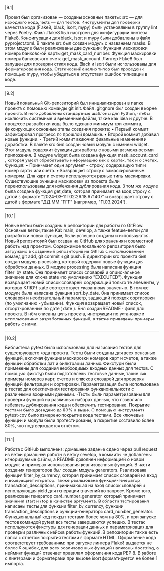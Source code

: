 |9.1|

Проект был организован — созданы основные пакеты: src — для исходного кода, tests — для тестов.
Инструменты для проверки качества кода (Flake8, black, isort, mypy) были установлены в группу lint через Poetry.
Файл .flake8 был настроен для конфигурации линтера Flake8.
Конфигурации для black, isort и mypy были добавлены в файл pyproject.toml.
В пакете src был создан модуль с названием masks.
В этом модуле были реализованы две функции:
Функция маскировки номера банковской карты get_mask_card_number.
Функция маскировки номера банковского счета get_mask_account.
Линтер Flake8 был запущен для проверки стиля кода.
Black и isort были использованы для форматирования кода.
Статический анализ типов был проведен с помощью mypy, чтобы убедиться в отсутствии ошибок типизации в коде.

---

|9.2|

Новый локальный Git-репозиторий был инициализирован в папке проекта с помощью команды git init.
Файл .gitignore был создан в корне проекта. В него добавлены стандартные шаблоны для Python, чтобы исключить системные и временные файлы, такие как idea и другие.
В процессе разработки кода было сделано минимум три коммита, фиксирующих основные этапы создания проекта:
• Первый коммит зафиксировал прогресс по прошлой домашке. • Второй коммит добавил новые функции. • Третий коммит включил финальные изменения и доработки.
В пакете src был создан новый модуль с именем widget. Этот модуль содержит функции для работы с новыми возможностями приложения.
В модуле widget была создана функция mask_account_card , которая умеет обрабатывать информацию как о картах, так и о счетах. Функция:
• Принимает один аргумент - строку, содержащую тип и номер карты или счета. • Возвращает строку с замаскированным номером. Для карт и счетов используются разные типы маскировки. Существующие функции маскировки из проекта были переиспользованы для избежания дублирования кода.
В том же модуле была создана функция get_date, которая принимает на вход строку с датой в формате "2024-03-11Т02:26:18.671407" и возвращает строку с датой в формате "ДД.ММ.ГГГГ" (например, "11.03.2024").

---

|10.1|

Новые ветки были созданы в репозитории для работы по GitFlow. Основные ветки, такие Kak main, develop, а также feature-ветки для разработки новых функций, были успешно созданы и используются.
Новый репозиторий был создан на GitHub для хранения и совместной работы над проектом.
Содержимое локального репозитория было загружено в созданный репозиторий на GitHub с использованием команд git add, git commit и git push.
В директории src проекта был создан модуль processing, который содержит новые функции для обработки данных.
В модуле processing была написана функция filter_by_state. Она принимает список словарей и опциональное значение для ключа state (по умолчанию "EXECUTED"). Функция возвращает новый список словарей, содержащий только те элементы, у которых КЛЮЧ state соответствует указанному значению.
В том же модуле была написана функция sort_by_date. Она принимает список словарей и необязательный параметр, задающий порядок сортировки (по умолчанию - убывание). Функция возвращает новый список, отсортированный по дате ( date ).
Был создан README - файл для проекта. В нём описаны цель проекта, инструкции по установке и использованию разработанных функций, а также приведены примеры работы с ними.

---

|10.2|

Библиотека pytest была использована для написания тестов для существующего кода проекта. Тесты были созданы для всех основных функций, включая функции маскировки номеров карт и счетов, а также функции обработки дат и фильтрации данных.
Фикстуры были применены для создания необходимых входных данных для тестов. С помощью фикстур были подготовлены тестовые данные, такие как примеры номеров карт, счетов и списков словарей для проверки функций фильтрации и сортировки.
Параметризация была использована в тестах для обеспечения тестирования функциональности с различными входными данными. -Тесты были параметризованы для проверки функций на различных наборах данных, что позволило избежать дублирования кода и обеспечить тестирование.
Покрытие тестами было доведено до 80% и выше. С помощью инструмента pytest-cov было измерено покрытие кода тестами. Все ключевые функции и модули были протестированы, а покрытие составило более 80%, что подтверждается отчётом.

---

|11.1|

Работа с GitHub выполнена: домашнее задание сдано через pull request из ветки домашней работы в ветку develop, в коммиты не добавлены игнорируемые файлы, а README дополнен информацией о новом модуле и примерах использования реализованных функций.
В части создания генераторов был создан модуль generators. Реализована функция filter_by_currency, которая принимает список словарей на вход и возвращает итератор. Также реализована функция-генератор transaction_descriptions, принимающая на вход список словарей и использующая yield для генерации значений по запросу. Кроме того, реализован генератор card_number_generator, который принимает значения start и stop в качестве аргумента.
В области тестирования написаны тесты для функции filter_by_currency, функции transaction_descriptions и функции-генератора card_number_generator. Функциональный код покрыт тестами более чем на 80%, и при запуске тестов командой pytest все тесты завершаются успешно. В тестах используются фикстуры для генерации данных и параметризация для проверки различных кейсов работы функций. В репозитории также есть папка с отчетом покрытия тестами в формате HTML.
Оформление кода соответствует требованиям: при запуске линтера Flake8 выдается не более 5 ошибок, для всех реализованных функций написаны docstring, а нейминг функций отвечает правилам оформления кода PEP 8.
В работе с линтерами и форматерами при вызове isort форматируется не более 1 импорта.